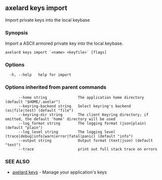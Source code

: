 ## axelard keys import

Import private keys into the local keybase

### Synopsis

Import a ASCII armored private key into the local keybase.

```
axelard keys import `<name> <keyfile>` [flags]
```

### Options

```
  -h, --help   help for import
```

### Options inherited from parent commands

```
      --home string              The application home directory (default "$HOME/.axelar")
      --keyring-backend string   Select keyring's backend (os|file|test) (default "file")
      --keyring-dir string       The client Keyring directory; if omitted, the default 'home' directory will be used
      --log_format string        The logging format (json|plain) (default "plain")
      --log_level string         The logging level (trace|debug|info|warn|error|fatal|panic) (default "info")
      --output string            Output format (text|json) (default "text")
      --trace                    print out full stack trace on errors
```

### SEE ALSO

- [axelard keys](/cli-docs/v0_31_2/axelard_keys) - Manage your application's keys
